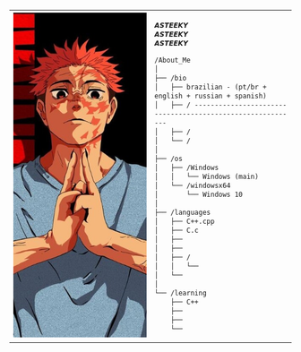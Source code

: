 <table>
  <tr>
    <td style="width: 50%;">
       <img src="https://github.com/asteeky/asteeky/blob/main/image.jpg" alt="Asuka" style="width: 200%; border: none;"/>
    </td>
    <td style="width: 50%; vertical-align: top;">
      <p style="font-family: monospace; font-size: 16px;">
       
    𝘼𝙎𝙏𝙀𝙀𝙆𝙔 
    𝘼𝙎𝙏𝙀𝙀𝙆𝙔
    𝘼𝙎𝙏𝙀𝙀𝙆𝙔

</p>

    /About_Me
    │
    ├── /bio
    │   ├── brazilian - (pt/br + english + russian + spanish)
    │   ├── / -----------------------------------------------------------
    │   ├── /
    │   └── /
    │
    ├── /os
    │   ├── /Windows
    │   │   └── Windows (main)
    │   └── /windowsx64
    │       └── Windows 10
    │
    ├── /languages
    │   ├── C++.cpp
    │   ├── C.c
    │   ├── 
    │   ├── 
    │   ├── /
    │   │   └── 
    │   └── 
    │
    └── /learning
        ├── C++
        ├── 
        ├── 
        └── 
        
  </tr>
</table>
